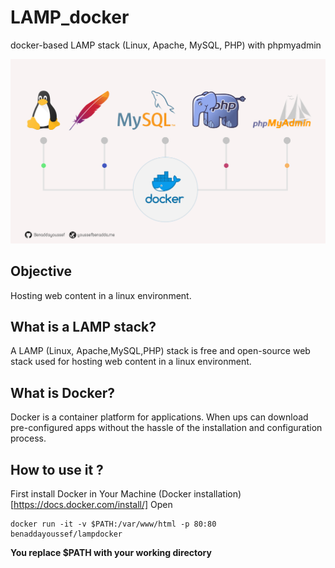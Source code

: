 # LAMP_docker
docker-based LAMP stack (Linux, Apache, MySQL, PHP) with phpmyadmin

![Lamp with docker](https://raw.githubusercontent.com/Benaddayoussef/LAMP_docker/master/lampwithdocker.jpg)

## Objective
Hosting web content in a linux environment.

## What is a LAMP stack?
A LAMP (Linux, Apache,MySQL,PHP) stack is free and open-source web stack used for hosting web content in a linux environment.

## What is Docker?
Docker is a container platform for applications. When ups can download pre-configured apps without the hassle of the installation and configuration process.

## How to use it ?
First install Docker in Your Machine (Docker installation) [https://docs.docker.com/install/]
Open
```
docker run -it -v $PATH:/var/www/html -p 80:80 benaddayoussef/lampdocker
```
**You replace $PATH with your working directory**

